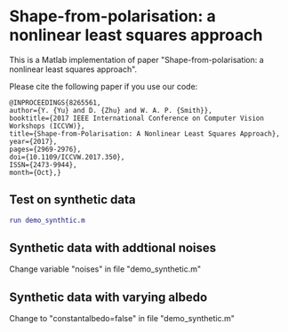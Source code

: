# Shape-from-polarisation: a nonlinear least squares approach

This is a Matlab implementation of paper "Shape-from-polarisation: a nonlinear least squares approach".

Please cite the following paper if you use our code:

    @INPROCEEDINGS{8265561, 
    author={Y. {Yu} and D. {Zhu} and W. A. P. {Smith}}, 
    booktitle={2017 IEEE International Conference on Computer Vision Workshops (ICCVW)}, 
    title={Shape-from-Polarisation: A Nonlinear Least Squares Approach}, 
    year={2017}, 
    pages={2969-2976}, 
    doi={10.1109/ICCVW.2017.350}, 
    ISSN={2473-9944}, 
    month={Oct},}


## Test on synthetic data
```matlab
run demo_synthtic.m
```

## Synthetic data with addtional noises
Change variable "noises" in file "demo_synthetic.m"


## Synthetic data with varying albedo
Change to "constantalbedo=false" in file "demo_synthetic.m"

